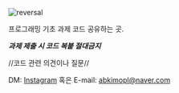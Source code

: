 ![reversal](https://capsule-render.vercel.app/api?type=transparent&text=과제할%20때%20참고용으로만%20봐주세요&fontAlign=50&fontSize=40&desc=&descAlign=60&descAlignY=50&theme=radical)

<a>프로그래밍 기초 과제 코드 공유하는 곳.

***과제 제출 시 코드 복붙 절대금지***

</a>

<a>//코드 관련 의견이나 질문//

DM:
</a>
<a href="https://www.instagram.com/sung_kyan?igsh=MXJoMzl3bGp0dXkydw=="> Instagram</a>
<a>  혹은   E-mail: abkimopl@naver.com</a>
